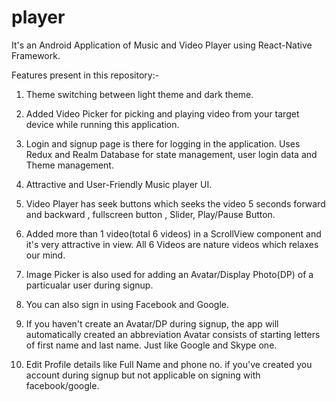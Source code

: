 # player
It's an Android Application of Music and Video Player using React-Native Framework. 

Features present in this repository:-

1. Theme switching between light theme and dark theme. 

2. Added Video Picker for picking and playing video from your target device while running this application. 

3. Login and signup page is there for logging in the application. Uses Redux and Realm Database for state management, user login data and Theme management. 

4. Attractive and User-Friendly Music player UI. 

5. Video Player has seek buttons which seeks the video 5 seconds forward and backward , fullscreen button , Slider, Play/Pause Button. 

6. Added more than 1 video(total 6 videos) in a ScrollView component and it's very attractive in view. All 6 Videos are nature videos which relaxes our mind. 

7. Image Picker is also used for adding an Avatar/Display Photo(DP) of a particualar user during signup. 

8. You can also sign in using Facebook and Google. 

9. If you haven't create an Avatar/DP during signup, the app will automatically created an abbreviation Avatar consists of starting letters of first name and last name. Just like Google and Skype one. 

10. Edit Profile details like Full Name and phone no. if you've created you account during signup but not applicable on signing with facebook/google. 

